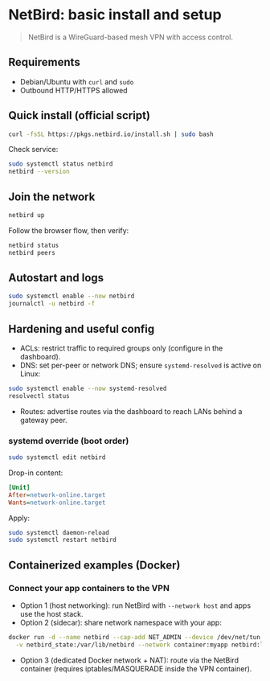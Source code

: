 # NetBird: basic install and setup

> NetBird is a WireGuard-based mesh VPN with access control.

## Requirements

- Debian/Ubuntu with `curl` and `sudo`
- Outbound HTTP/HTTPS allowed

## Quick install (official script)

```bash
curl -fsSL https://pkgs.netbird.io/install.sh | sudo bash
```

Check service:

```bash
sudo systemctl status netbird
netbird --version
```

## Join the network

```bash
netbird up
```
Follow the browser flow, then verify:

```bash
netbird status
netbird peers
```

## Autostart and logs

```bash
sudo systemctl enable --now netbird
journalctl -u netbird -f
```

## Hardening and useful config

- ACLs: restrict traffic to required groups only (configure in the dashboard).
- DNS: set per-peer or network DNS; ensure `systemd-resolved` is active on Linux:

```bash
sudo systemctl enable --now systemd-resolved
resolvectl status
```

- Routes: advertise routes via the dashboard to reach LANs behind a gateway peer.

### systemd override (boot order)

```bash
sudo systemctl edit netbird
```
Drop-in content:

```ini
[Unit]
After=network-online.target
Wants=network-online.target
```

Apply:

```bash
sudo systemctl daemon-reload
sudo systemctl restart netbird
```

## Containerized examples (Docker)

### Connect your app containers to the VPN

- Option 1 (host networking): run NetBird with `--network host` and apps use the host stack.
- Option 2 (sidecar): share network namespace with your app:

```bash
docker run -d --name netbird --cap-add NET_ADMIN --device /dev/net/tun \
  -v netbird_state:/var/lib/netbird --network container:myapp netbird:latest
```

- Option 3 (dedicated Docker network + NAT): route via the NetBird container (requires iptables/MASQUERADE inside the VPN container).
